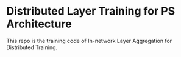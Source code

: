 # Distributed Layer Training for PS Architecture

This repo is the training code of In-network Layer Aggregation for Distributed Training.